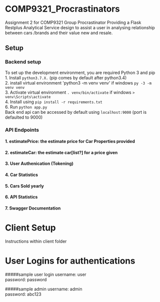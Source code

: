 # COMP9321_Procrastinators
Assignment 2 for COMP9321 Group Procrastinator
Providing a Flask Restplus Analytical Service design to assist a user in analysing relationship between cars /brands and their value new and resale.

## Setup
### Backend setup
To set up the development environment, you are required Python 3 and pip\
    1. Install `python3.7.X.` (pip comes by default after python3.4)\
    2. install virtual environment 'python3 -m venv venv' if windows `py -3 -m venv venv`\
    3. Activate virtual environment `. venv/bin/activate` if windows `> venv\Scripts\activate`\
    4. Install using `pip install -r requirements.txt` \
    6. Run `python app.py`\
    Back end api can be accessed by default using `localhost:9000` (port is defaulted to 9000)
    
### API Endpoints

#### 1. estimatePrice: the estimate price for Car Properties provided
#### 2. estimateCar: the estimate car[list?] for a price given
#### 3. User Authenication (Tokening)
#### 4. Car Statistics
#### 5. Cars Sold yearly
#### 6. API Statistics
#### 7. Swagger Documentation

# Client Setup
Instructions within client folder

# User Logins for authentications
#####sample user login
username: user\
password: password

#####sample admin
username: admin\
password: abc123



